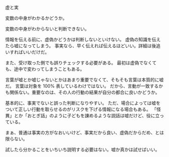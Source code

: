 虚と実

変数の中身がわかるかどうか。

変数の中身がわからないと判断できない。

情報を伝える前に、虚偽かどうかは判断しないといけない。
虚偽の知識を伝えたら嘘になってしまう。
事実なら、早く伝えれば伝えるほどいい。詳細は後追いすればいいだけだ。

また、受け取った側でも誤りチェックする必要がある。
最初は虚偽でなくても、途中で変わってしまうこともある。

言葉が嘘とか嘘じゃないとかはあまり重要でなくて、そもそも言葉は本質的に嘘だ。
言葉は対象を 100% 表しているわけではない。
だから、言動が一致するかも関係ない。重要なのは、その人の行動の結果が自分の都合に良いかどうか。

基本的に、事実でないと誤った判断になりやすい。
ただ、場合によっては嘘をついて正しい行動を取らせるのがリスクを下げる情報になる場合もある。
「怪異」とか「おとぎ話」のように子どもを諌めるような説話は嘘だけど、役に立っている。

まぁ、普通は事実の方がなおいいけど、事実だから良い、虚偽だからだめ、とは限らない。

試したら分かることをいちいち説明する必要はない。嘘か真かは試せばいい。
